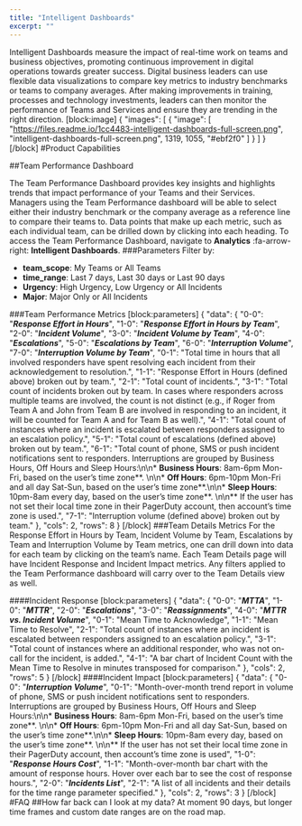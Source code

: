 ```yaml
---
title: "Intelligent Dashboards"
excerpt: ""
---
```

Intelligent Dashboards measure the impact of real-time work on teams and business objectives, promoting continuous improvement in digital operations towards greater success. Digital business leaders can use flexible data visualizations to compare key metrics to industry benchmarks or teams to company averages. After making improvements in training, processes and technology investments, leaders can then monitor the performance of Teams and Services and ensure they are trending in the right direction.
[block:image]
{
  "images": [
    {
      "image": [
        "https://files.readme.io/1cc4483-intelligent-dashboards-full-screen.png",
        "intelligent-dashboards-full-screen.png",
        1319,
        1055,
        "#ebf2f0"
      ]
    }
  ]
}
[/block]
#Product Capabilities

##Team Performance Dashboard

The Team Performance Dashboard provides key insights and highlights trends that impact performance of your Teams and their Services. Managers using the Team Performance dashboard will be able to select either their industry benchmark or the company average as a reference line to compare their teams to. Data points that make up each metric, such as each individual team, can be drilled down by clicking into each heading. To access the Team Performance Dashboard, navigate to **Analytics** :fa-arrow-right: **Intelligent Dashboards**.
###Parameters
Filter by:
* **team_scope**: My Teams or All Teams
* **time_range**: Last 7 days, Last 30 days or Last 90 days
* **Urgency**: High Urgency, Low Urgency or All Incidents
* **Major**:  Major Only or All Incidents

###Team Performance Metrics
[block:parameters]
{
  "data": {
    "0-0": "***Response Effort in Hours***",
    "1-0": "***Response Effort in Hours by Team***",
    "2-0": "***Incident Volume***",
    "3-0": "***Incident Volume by Team***",
    "4-0": "***Escalations***",
    "5-0": "***Escalations by Team***",
    "6-0": "***Interruption Volume***",
    "7-0": "***Interruption Volume by Team***",
    "0-1": "Total time in hours that all involved responders have spent resolving each incident from their acknowledgement to resolution.",
    "1-1": "Response Effort in Hours (defined above) broken out by team.",
    "2-1": "Total count of incidents.",
    "3-1": "Total count of incidents broken out by team. In cases where responders across multiple teams are involved, the count is not distinct  (e.g., if Roger from Team A and John from Team B are involved in responding to an incident, it will be counted for Team A and for Team B as well).",
    "4-1": "Total count of instances where an incident is escalated between responders assigned to an escalation policy.",
    "5-1": "Total count of escalations (defined above) broken out by team.",
    "6-1": "Total count of phone, SMS or push incident notifications sent to responders. Interruptions are grouped by Business Hours, Off Hours and Sleep Hours:\n\n* **Business Hours**: 8am-6pm Mon-Fri, based on the user’s time zone**. \n\n* **Off Hours**: 6pm-10pm Mon-Fri and all day Sat-Sun, based on the user’s time zone**.\n\n* **Sleep Hours**: 10pm-8am every day, based on the user’s time zone**. \n\n** If the user has not set their local time zone in their PagerDuty account, then account’s time zone is used.",
    "7-1": "Interruption volume (defined above) broken out by team."
  },
  "cols": 2,
  "rows": 8
}
[/block]
###Team Details Metrics
For the Response Effort in Hours by Team, Incident Volume by Team, Escalations by Team and Interruption Volume by Team metrics, one can drill down into data for each team by clicking on the team’s name. Each Team Details page will have Incident Response and Incident Impact metrics.  Any filters applied to the Team Performance dashboard will carry over to the Team Details view as well. 

####Incident Response
[block:parameters]
{
  "data": {
    "0-0": "***MTTA***",
    "1-0": "***MTTR***",
    "2-0": "***Escalations***",
    "3-0": "***Reassignments***",
    "4-0": "***MTTR vs. Incident Volume***",
    "0-1": "Mean Time to Acknowledge",
    "1-1": "Mean Time to Resolve",
    "2-1": "Total count of instances where an incident is escalated between responders assigned to an escalation policy.",
    "3-1": "Total count of instances where an additional responder, who was not on-call for the incident, is added.",
    "4-1": "A bar chart of Incident Count with the Mean Time to Resolve in minutes transposed for comparison."
  },
  "cols": 2,
  "rows": 5
}
[/block]
####Incident Impact
[block:parameters]
{
  "data": {
    "0-0": "***Interruption Volume***",
    "0-1": "Month-over-month trend report in volume of phone, SMS or push incident notifications sent to responders. Interruptions are grouped by Business Hours, Off Hours and Sleep Hours:\n\n* **Business Hours**: 8am-6pm Mon-Fri, based on the user’s time zone**. \n\n* **Off Hours**: 6pm-10pm Mon-Fri and all day Sat-Sun, based on the user’s time zone**.\n\n* **Sleep Hours**: 10pm-8am every day, based on the user’s time zone**. \n\n** If the user has not set their local time zone in their PagerDuty account, then account’s time zone is used",
    "1-0": "***Response Hours Cost***",
    "1-1": "Month-over-month bar chart with the amount of response hours. Hover over each bar to see the cost of response hours.",
    "2-0": "***Incidents List***",
    "2-1": "A list of all incidents and their details for the time range parameter specified."
  },
  "cols": 2,
  "rows": 3
}
[/block]
#FAQ
##How far back can I look at my data?
At moment 90 days, but longer time frames and custom date ranges are on the road map.
